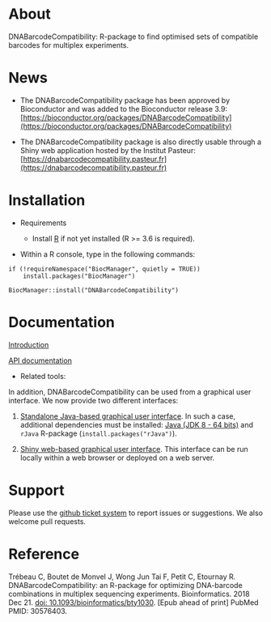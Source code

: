 


About
=================

DNABarcodeCompatibility: R-package to find optimised sets of compatible barcodes for multiplex experiments.

News
=================

* The DNABarcodeCompatibility package has been approved by Bioconductor and was added to the Bioconductor release 3.9: [https://bioconductor.org/packages/DNABarcodeCompatibility](https://bioconductor.org/packages/DNABarcodeCompatibility)

* The DNABarcodeCompatibility package is also directly usable through a Shiny web application hosted by the Institut Pasteur: [https://dnabarcodecompatibility.pasteur.fr](https://dnabarcodecompatibility.pasteur.fr)

Installation 
================

* Requirements
    + Install [R](https://www.r-project.org/) if not yet installed (R >= 3.6 is required).


* Within a R console, type in the following commands:
    
```
if (!requireNamespace("BiocManager", quietly = TRUE))
    install.packages("BiocManager")

BiocManager::install("DNABarcodeCompatibility")
```


Documentation
================

[Introduction](https://comoto-pasteur-fr.github.io/DNABarcodeCompatibility/)

[API documentation](https://comoto-pasteur-fr.github.io/DNABarcodeCompatibility/DNABarcodeCompatibility-manual.pdf)


* Related tools:

In addition, DNABarcodeCompatibility can be used from a graphical user interface. We now provide two different interfaces:

1) [Standalone Java-based graphical user interface](https://github.com/comoto-pasteur-fr/DNABarcodeCompatibility_GUI). In such a case, additional dependencies must be installed: [Java (JDK 8 - 64 bits)](http://www.oracle.com/technetwork/java/javase/downloads/jdk8-downloads-2133151.html) and `rJava` R-package (`install.packages("rJava")`).

2) [Shiny web-based graphical user interface](https://github.com/comoto-pasteur-fr/DNABarcodeCompatibility_Shiny). This interface can be run locally within a web browser or deployed on a web server.



Support
=========

Please use the [github ticket system](https://github.com/comoto-pasteur-fr/DNABarcodeCompatibility/issues) to report issues or suggestions. 
We also welcome pull requests.



Reference
==========

Trébeau C, Boutet de Monvel J, Wong Jun Tai F, Petit C, Etournay R. DNABarcodeCompatibility: an R-package for optimizing DNA-barcode combinations in multiplex sequencing experiments. Bioinformatics. 2018 Dec 21. [doi: 10.1093/bioinformatics/bty1030](https://doi.org/10.1093/bioinformatics/bty1030). [Epub ahead of print] PubMed PMID: 30576403.



